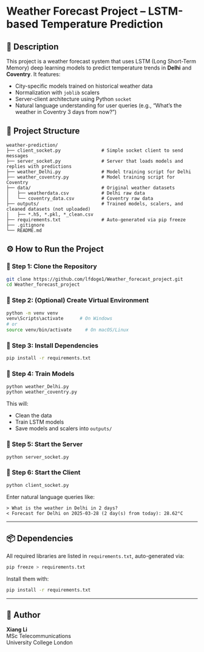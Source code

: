 # Weather Forecast Project – LSTM-based Temperature Prediction

## 📌 Description

This project is a weather forecast system that uses LSTM (Long Short-Term Memory) deep learning models to predict temperature trends in **Delhi** and **Coventry**. It features:

- City-specific models trained on historical weather data
- Normalization with `joblib` scalers
- Server-client architecture using Python `socket`
- Natural language understanding for user queries (e.g., “What’s the weather in Coventry 3 days from now?”)

## 📁 Project Structure

```
weather-prediction/
├── client_socket.py               # Simple socket client to send messages
├── server_socket.py               # Server that loads models and replies with predictions
├── weather_Delhi.py               # Model training script for Delhi
├── weather_coventry.py            # Model training script for Coventry
├── data/                          # Original weather datasets
│   ├── weatherdata.csv            # Delhi raw data
│   └── coventry_data.csv          # Coventry raw data
├── outputs/                       # Trained models, scalers, and cleaned datasets (not uploaded)
│   ├── *.h5, *.pkl, *_clean.csv
├── requirements.txt               # Auto-generated via pip freeze
├── .gitignore
└── README.md
```

## ⚙️ How to Run the Project

### 🔹 Step 1: Clone the Repository

```bash
git clone https://github.com/lfdoge1/Weather_forecast_project.git
cd Weather_forecast_project
```

### 🔹 Step 2: (Optional) Create Virtual Environment

```bash
python -m venv venv
venv\Scripts\activate      # On Windows
# or
source venv/bin/activate     # On macOS/Linux
```

### 🔹 Step 3: Install Dependencies

```bash
pip install -r requirements.txt
```

### 🔹 Step 4: Train Models

```bash
python weather_Delhi.py
python weather_coventry.py
```

This will:
- Clean the data
- Train LSTM models
- Save models and scalers into `outputs/`

### 🔹 Step 5: Start the Server

```bash
python server_socket.py
```

### 🔹 Step 6: Start the Client

```bash
python client_socket.py
```

Enter natural language queries like:

```
> What is the weather in Delhi in 2 days?
< Forecast for Delhi on 2025-03-28 (2 day(s) from today): 28.62°C
```

---

## 📦 Dependencies

All required libraries are listed in `requirements.txt`, auto-generated via:

```bash
pip freeze > requirements.txt
```

Install them with:

```bash
pip install -r requirements.txt
```

---

## 🙌 Author

**Xiang Li**  
MSc Telecommunications  
University College London